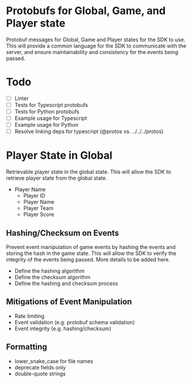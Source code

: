 # Protobufs for Global, Game, and Player state
Protobuf messages for Global, Game and Player states for the SDK to use. This will provide a common language for the SDK to communicate with the server, and ensure maintainability and consistency for the events being passed.

# Todo
- [ ] Linter
- [ ] Tests for Typescript protobufs
- [ ] Tests for Python protobufs
- [ ] Example usage for Typescript
- [ ] Example usage for Python
- [ ] Resolve linking deps for typescript (@protos vs. ../../../protos)

# Player State in Global
Retrievable player state in the global state. This will allow the SDK to retrieve player state from the global state.
  - Player Name
    - Player ID
    - Player Name
    - Player Team
    - Player Score

## Hashing/Checksum on Events
Prevent event manipulation of game events by hashing the events and storing the hash in the game state. This will allow the SDK to verify the integrity of the events being passed. More details to be added here.
- Define the hashing algorithm
- Define the checksum algorithm
- Define the hashing and checksum process

## Mitigations of Event Manipulation
- Rate limiting
- Event validation (e.g. protobuf schema validation)
- Event integrity (e.g. hashing/checksum)

## Formatting
- lower_snake_case for file names
- deprecate fields only
- double-quote strings